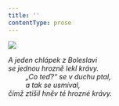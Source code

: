```yaml
---
title: ''
contentType: prose
---
```


<section>

![](../Images/062.jpg)

_A jeden chlápek z Boleslavi  
se jednou hrozně lekl krávy.  
         „Co teď?“ se v duchu ptal,  
         a tak se usmíval,  
čímž ztišil hněv té hrozné krávy._

</section>
